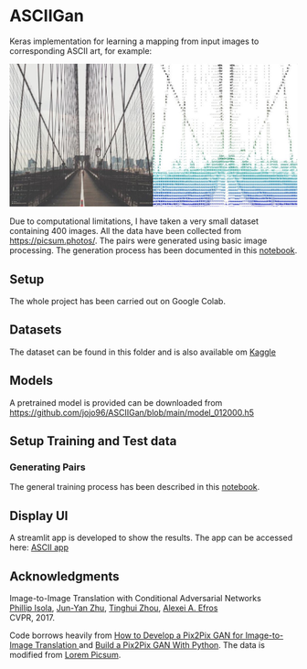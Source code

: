 # ASCIIGan

Keras implementation for learning a mapping from input images to corresponding ASCII art, for example:

<img src="sampleImage.jpg" width="900px"/>

Due to computational limitations, I have taken a very small dataset containing 400 images. All the data have been collected from https://picsum.photos/. The pairs were generated using basic image processing. The generation process has been documented in this [notebook](https://github.com/jojo96/ASCIIGan/blob/main/notebooks/AsciiTrainingDataGen.ipynb).

## Setup

The whole project has been carried out on Google Colab.


## Datasets
The dataset can be found in this folder and is also available om [Kaggle](https://www.kaggle.com/jojo096/imagetoasciiart)

## Models
A pretrained model is provided can be downloaded from https://github.com/jojo96/ASCIIGan/blob/main/model_012000.h5

## Setup Training and Test data
### Generating Pairs
The general training process has been described in this [notebook](https://github.com/jojo96/ASCIIGan/blob/main/notebooks/TrainingASCIIGan.ipynb).


## Display UI
A streamlit app is developed to show the results. The app can be accessed here: [ASCII app](https://share.streamlit.io/jojo96/asciigan/main/asciiGan.py)


## Acknowledgments

Image-to-Image Translation with Conditional Adversarial Networks  
 [Phillip Isola](http://web.mit.edu/phillipi/), [Jun-Yan Zhu](https://www.cs.cmu.edu/~junyanz/), [Tinghui Zhou](https://people.eecs.berkeley.edu/~tinghuiz/), [Alexei A. Efros](https://people.eecs.berkeley.edu/~efros/)   
 CVPR, 2017.

Code borrows heavily from [How to Develop a Pix2Pix GAN for Image-to-Image Translation
](https://machinelearningmastery.com/how-to-develop-a-pix2pix-gan-for-image-to-image-translation/) and [Build a Pix2Pix GAN With Python](https://medium.com/swlh/build-a-pix2pix-gan-with-python-6db841b302c7). The data is modified from [Lorem Picsum](https://picsum.photos/). 
